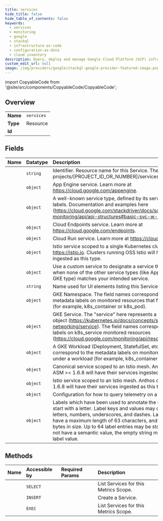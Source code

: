 ```yaml
---
title: services
hide_title: false
hide_table_of_contents: false
keywords:
  - services
  - monitoring
  - google    
  - stackql
  - infrastructure-as-code
  - configuration-as-data
  - cloud inventory
description: Query, deploy and manage Google Cloud Platform (GCP) infrastructure and resources using SQL
custom_edit_url: null
image: /img/providers/google/stackql-google-provider-featured-image.png
---
```


import CopyableCode from '@site/src/components/CopyableCode/CopyableCode';




## Overview
<table><tbody>
<tr><td><b>Name</b></td><td><code>services</code></td></tr>
<tr><td><b>Type</b></td><td>Resource</td></tr>
<tr><td><b>Id</b></td><td><CopyableCode code="google.monitoring.services" /></td></tr>
</tbody></table>

## Fields
| Name | Datatype | Description |
|:-----|:---------|:------------|
| <CopyableCode code="name" /> | `string` | Identifier. Resource name for this Service. The format is: projects/[PROJECT_ID_OR_NUMBER]/services/[SERVICE_ID]  |
| <CopyableCode code="appEngine" /> | `object` | App Engine service. Learn more at https://cloud.google.com/appengine. |
| <CopyableCode code="basicService" /> | `object` | A well-known service type, defined by its service type and service labels. Documentation and examples here (https://cloud.google.com/stackdriver/docs/solutions/slo-monitoring/api/api-structures#basic-svc-w-basic-sli). |
| <CopyableCode code="cloudEndpoints" /> | `object` | Cloud Endpoints service. Learn more at https://cloud.google.com/endpoints. |
| <CopyableCode code="cloudRun" /> | `object` | Cloud Run service. Learn more at https://cloud.google.com/run. |
| <CopyableCode code="clusterIstio" /> | `object` | Istio service scoped to a single Kubernetes cluster. Learn more at https://istio.io. Clusters running OSS Istio will have their services ingested as this type. |
| <CopyableCode code="custom" /> | `object` | Use a custom service to designate a service that you want to monitor when none of the other service types (like App Engine, Cloud Run, or a GKE type) matches your intended service. |
| <CopyableCode code="displayName" /> | `string` | Name used for UI elements listing this Service. |
| <CopyableCode code="gkeNamespace" /> | `object` | GKE Namespace. The field names correspond to the resource metadata labels on monitored resources that fall under a namespace (for example, k8s_container or k8s_pod). |
| <CopyableCode code="gkeService" /> | `object` | GKE Service. The "service" here represents a Kubernetes service object (https://kubernetes.io/docs/concepts/services-networking/service). The field names correspond to the resource labels on k8s_service monitored resources (https://cloud.google.com/monitoring/api/resources#tag_k8s_service). |
| <CopyableCode code="gkeWorkload" /> | `object` | A GKE Workload (Deployment, StatefulSet, etc). The field names correspond to the metadata labels on monitored resources that fall under a workload (for example, k8s_container or k8s_pod). |
| <CopyableCode code="istioCanonicalService" /> | `object` | Canonical service scoped to an Istio mesh. Anthos clusters running ASM &gt;= 1.6.8 will have their services ingested as this type. |
| <CopyableCode code="meshIstio" /> | `object` | Istio service scoped to an Istio mesh. Anthos clusters running ASM &lt; 1.6.8 will have their services ingested as this type. |
| <CopyableCode code="telemetry" /> | `object` | Configuration for how to query telemetry on a Service. |
| <CopyableCode code="userLabels" /> | `object` | Labels which have been used to annotate the service. Label keys must start with a letter. Label keys and values may contain lowercase letters, numbers, underscores, and dashes. Label keys and values have a maximum length of 63 characters, and must be less than 128 bytes in size. Up to 64 label entries may be stored. For labels which do not have a semantic value, the empty string may be supplied for the label value. |
## Methods
| Name | Accessible by | Required Params | Description |
|:-----|:--------------|:----------------|:------------|
| <CopyableCode code="services_list" /> | `SELECT` | <CopyableCode code="parent, parentType" /> | List Services for this Metrics Scope. |
| <CopyableCode code="services_create" /> | `INSERT` | <CopyableCode code="parent, parentType" /> | Create a Service. |
| <CopyableCode code="_services_list" /> | `EXEC` | <CopyableCode code="parent, parentType" /> | List Services for this Metrics Scope. |
